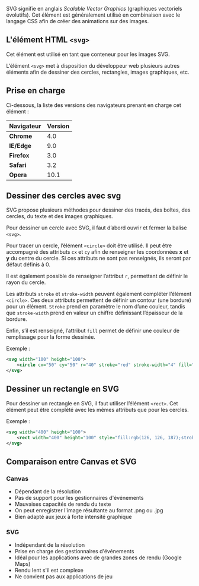 SVG signifie en anglais *Scalable Vector Graphics* (graphiques vectoriels évolutifs). Cet élément est généralement utilisé en combinaison avec le langage CSS afin de créer des animations sur des images.

## L'élément HTML ```<svg>```

Cet élément est utilisé en tant que conteneur pour les images SVG.

L’élément ```<svg>``` met à disposition du développeur web plusieurs autres éléments afin de dessiner des cercles, rectangles, images graphiques, etc.

## Prise en charge

Ci-dessous, la liste des versions des navigateurs prenant en charge cet élément :

| **Navigateur** | **Version** |
| --- | --- |
| **Chrome** | 4.0 |
| **IE/Edge** | 9.0 |
| **Firefox** | 3.0 |
| **Safari** | 3.2 |
| **Opera** | 10.1 |

## Dessiner des cercles avec svg

SVG propose plusieurs méthodes pour dessiner des tracés, des boîtes, des cercles, du texte et des images graphiques.

Pour dessiner un cercle avec SVG, il faut d’abord ouvrir et fermer la balise ```<svg>```.

Pour tracer un cercle, l’élément ```<circle>``` doit être utilisé. Il peut être accompagné des attributs ```cx``` et ```cy``` afin de renseigner les coordonnées **x** et **y** du centre du cercle. Si ces attributs ne sont pas renseignés, ils seront par défaut définis à 0.

Il est également possible de renseigner l’attribut ```r```, permettant de définir le rayon du cercle.

Les attributs ```stroke``` et ```stroke-width``` peuvent également compléter l’élément ```<circle>```. Ces deux attributs permettent de définir un contour (une bordure) pour un élément. ```Stroke``` prend en paramètre le nom d’une couleur, tandis que ```stroke-width``` prend en valeur un chiffre définissant l’épaisseur de la bordure. 

Enfin, s’il est renseigné, l’attribut ```fill``` permet de définir une couleur de remplissage pour la forme dessinée.

Exemple :

```xml
<svg width="100" height="100">
    <circle cx="50" cy="50" r="40" stroke="red" stroke-width="4" fill="blue" />
</svg>
```

## Dessiner un rectangle en SVG

Pour dessiner un rectangle en SVG, il faut utiliser l’élément ```<rect>```. Cet élément peut être complété avec les mêmes attributs que pour les cercles.

Exemple :

```xml
<svg width="400" height="100">
    <rect width="400" height="100" style="fill:rgb(126, 126, 187);stroke-width:10;stroke:rgb(211, 15, 15)" />
</svg>
```

## Comparaison entre Canvas et SVG

### Canvas

- Dépendant de la résolution
- Pas de support pour les gestionnaires d'événements
- Mauvaises capacités de rendu du texte
- On peut enregistrer l'image résultante au format .png ou .jpg
- Bien adapté aux jeux à forte intensité graphique

### SVG

- Indépendant de la résolution
- Prise en charge des gestionnaires d'événements
- Idéal pour les applications avec de grandes zones de rendu (Google Maps)
- Rendu lent s'il est complexe 
- Ne convient pas aux applications de jeu